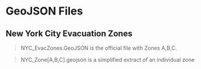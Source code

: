 GeoJSON Files
=============

New York City Evacuation Zones
------------------------------
> NYC_EvacZones.GeoJSON is the official file with Zones A,B,C.

> NYC_Zone[A,B,C].geojson is a simplified extract of an individual zone